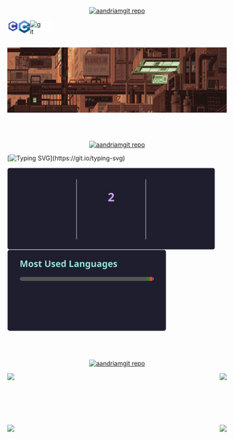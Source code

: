 <p align="center">
    <a href="https://github.com/aandriamgit">
        <img src="https://readme-typing-svg.demolab.com?font=Fira+Code&pause=1000&center=true&vCenter=true&color=FAB387&repeat=false&width=435&lines=⋆⁺₊⋆ ━━━━⊱ ཐི Aandriam ཋྀ ⊰━━━━ ⋆⁺₊⋆" alt="aandriamgit repo" />
    </a>
	
<p>
	<p>
       <a href="https://www.cprogramming.com/" target="_blank"> <img align="left" alt="C" width="26px" src="https://github.com/Aakarsh-B/trying-repos/blob/master/c-programming.png"/> </a>
    </p>
  <a href="https://www.w3schools.com/cpp/" target="_blank"> <img align="left" alt="C++" width="26px" src="https://github.com/Aakarsh-B/trying-repos/blob/master/c++.png"/> </a>
  <a href="https://git-scm.com/" target="_blank"> <img align="left" alt="git" width="26px" src="https://www.vectorlogo.zone/logos/git-scm/git-scm-icon.svg"/> </a>
  <img align="left" alt="GitHub" width="26px" src="https://github.com/Aakarsh-B/trying-repos/blob/master/github.svg" />
  <br />

</p>
    <p align="center">
      <a href="https://skillicons.dev">
        <img width= src="https://skillicons.dev/icons?i=git,kubernetes,docker,c,vim" />
      </a>
    </p>
</p>

<p align="center">
    <a href="https://github.com/aandriamgit">
        <img src="assets/lollol.gif" alt="Banner" width=850 height=150  border-radius=15px>
    </a>
<p/>

<br/>
<br/>
<p align="center">
    <a href="https://github.com/aandriamgit">
        <img src="https://readme-typing-svg.demolab.com?font=Fira+Code&pause=1000&center=true&vCenter=true&color=FAB387&repeat=false&width=435&lines=__________˗ˏˋ ✎Summary ´ˎ˗__________" alt="aandriamgit repo" />
    </a>
</p>

[![Typing SVG](https://readme-typing-svg.demolab.com?font=Fira+Code&pause=1000&width=435&lines=Simplicity+isn%E2%80%99t+laziness.;Over-optimization+kills.;Bugs+are+features+in+denial.;Raycasting%3A+mapping+illusions.;If+the+compiler%E2%80%99s+happy%2C+I%E2%80%99m+wary.;Clarity+is+beauty.;Understand+it%2C+or+expect+pain.;Apathy+for+gods%2C+not+for+codes.;Solve+first.+Code+later.;Time+isn%E2%80%99t+the+issue%2C+focus+is.;Good+code+tells+a+story.;Great+devs+think+in+consequences.;Git+commits+are+confessions.;A+semicolon+can+be+fatal.)](https://git.io/typing-svg)
    
<div>
  <a href="https://github.com/aandriamgit">
  <img height=188 align="center" src="assets/streak-stats.svg" />
<a/>
  <a href="https://github.com/aandriamgit">
    <img height=188 align="center" src="assets/top-langs.svg" />
<a/>

</div>
<br/>
<div>
<br/>
<br/>
<div/>
<p align="center">
    <a href="https://github.com/aandriamgit?tab=repositories">
        <img src="https://readme-typing-svg.demolab.com?font=Fira+Code&pause=1000&center=true&vCenter=true&color=FAB387&repeat=false&width=435&lines=__________˚˖𓍢 🗒Repositories ‧₊˚__________" alt="aandriamgit repo" />
    </a>
</p>
<div>
    <a href="https://github.com/aandriamgit/cpp_module_00">
      <img height=115 align="left" src="https://github-readme-stats.vercel.app/api/pin/?username=aandriamgit&theme=catppuccin_mocha&repo=cpp_module_00" />
    </a>
</div>
<a href="https://github.com/aandriamgit/minishell">
  <img height=115 align="right" src="https://github-readme-stats.vercel.app/api/pin/?username=aandriamgit&theme=catppuccin_mocha&repo=minishell" />
</a> 
<br/>
<br/>
<br/>
<br/>
<br/>
<br/>
<br/>
 <a href="https://github.com/aandriamgit/NetPractice">
  <img height=115 align="left" src="https://github-readme-stats.vercel.app/api/pin/?username=aandriamgit&theme=catppuccin_mocha&repo=NetPractice" />
</a>
<a href="https://github.com/aandriamgit/my_cub3d">
  <img height=115 align="right" src="https://github-readme-stats.vercel.app/api/pin/?username=aandriamgit&theme=catppuccin_mocha&repo=my_cub3d" />
</a>
 
</div>
